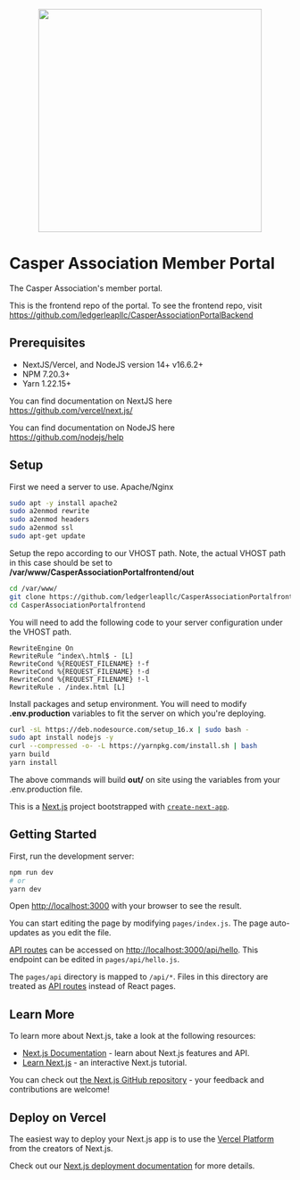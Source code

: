 <p align="center">
	<img src="https://caspermember.com/images/logo.png" width="400">
</p>

# Casper Association Member Portal

The Casper Association's member portal.

This is the frontend repo of the portal. To see the frontend repo, visit https://github.com/ledgerleapllc/CasperAssociationPortalBackend

## Prerequisites

 - NextJS/Vercel, and NodeJS version 14+ v16.6.2+
 - NPM 7.20.3+
 - Yarn 1.22.15+

You can find documentation on NextJS here https://github.com/vercel/next.js/

You can find documentation on NodeJS here https://github.com/nodejs/help

## Setup

First we need a server to use. Apache/Nginx

```bash
sudo apt -y install apache2
sudo a2enmod rewrite
sudo a2enmod headers
sudo a2enmod ssl
sudo apt-get update
```

Setup the repo according to our VHOST path. Note, the actual VHOST path in this case should be set to **/var/www/CasperAssociationPortalfrontend/out**

```bash
cd /var/www/
git clone https://github.com/ledgerleapllc/CasperAssociationPortalfrontend
cd CasperAssociationPortalfrontend
```

You will need to add the following code to your server configuration under the VHOST path.

```
RewriteEngine On
RewriteRule ^index\.html$ - [L]
RewriteCond %{REQUEST_FILENAME} !-f
RewriteCond %{REQUEST_FILENAME} !-d
RewriteCond %{REQUEST_FILENAME} !-l
RewriteRule . /index.html [L]
```

Install packages and setup environment. You will need to modify **.env.production** variables to fit the server on which you're deploying.

```bash
curl -sL https://deb.nodesource.com/setup_16.x | sudo bash -
sudo apt install nodejs -y
curl --compressed -o- -L https://yarnpkg.com/install.sh | bash
yarn build
yarn install
```

The above commands will build **out/** on site using the variables from your .env.production file.


This is a [Next.js](https://nextjs.org/) project bootstrapped with [`create-next-app`](https://github.com/vercel/next.js/tree/canary/packages/create-next-app).

## Getting Started

First, run the development server:

```bash
npm run dev
# or
yarn dev
```

Open [http://localhost:3000](http://localhost:3000) with your browser to see the result.

You can start editing the page by modifying `pages/index.js`. The page auto-updates as you edit the file.

[API routes](https://nextjs.org/docs/api-routes/introduction) can be accessed on [http://localhost:3000/api/hello](http://localhost:3000/api/hello). This endpoint can be edited in `pages/api/hello.js`.

The `pages/api` directory is mapped to `/api/*`. Files in this directory are treated as [API routes](https://nextjs.org/docs/api-routes/introduction) instead of React pages.

## Learn More

To learn more about Next.js, take a look at the following resources:

- [Next.js Documentation](https://nextjs.org/docs) - learn about Next.js features and API.
- [Learn Next.js](https://nextjs.org/learn) - an interactive Next.js tutorial.

You can check out [the Next.js GitHub repository](https://github.com/vercel/next.js/) - your feedback and contributions are welcome!

## Deploy on Vercel

The easiest way to deploy your Next.js app is to use the [Vercel Platform](https://vercel.com/new?utm_medium=default-template&filter=next.js&utm_source=create-next-app&utm_campaign=create-next-app-readme) from the creators of Next.js.

Check out our [Next.js deployment documentation](https://nextjs.org/docs/deployment) for more details.
